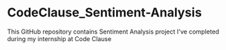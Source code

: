 # CodeClause_Sentiment-Analysis
This GitHub repository contains Sentiment Analysis project I've completed during my internship at Code Clause
